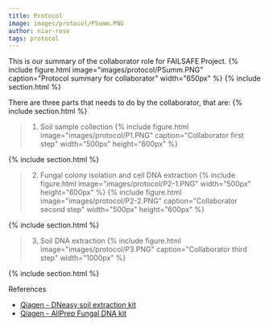 ```yaml
---
title: Protocol
image: images/protocol/PSumm.PNG
author: niar-rose
tags: protocol
---
```


This is our summary of the collaborator role for FAILSAFE Project.
  {%
  include figure.html
  image="images/protocol/PSumm.PNG"
  caption="Protocol summary for collaborator"
  width="650px"
%}
{% include section.html %}

There are three parts that needs to do by the collaborator, that are:
{% include section.html %}

>1. Soil sample collection
  {%
  include figure.html
  image="images/protocol/P1.PNG"
  caption="Collaborator first step"
  width="500px"
  height="600px"
%}

{% include section.html %}

>2. Fungal colony isolation and cell DNA extraction
  {%
  include figure.html
  image="images/protocol/P2-1.PNG"
  width="500px"
  height="600px"
%}
  {%
  include figure.html
  image="images/protocol/P2-2.PNG"
  caption="Collaborator second step"
  width="500px"
  height="600px"
%}

{% include section.html %}

>3. Soil DNA extraction
  {%
  include figure.html
  image="images/protocol/P3.PNG"
  caption="Collaborator third step"
  width="1000px"
%}

{% include section.html %}

References
- [Qiagen - DNeasy soil extraction kit](https://www.qiagen.com/sg/resources/download.aspx?id=5a0517a7-711d-4085-8a28-2bb25fab828a&lang=en)
- [Qiagen - AllPrep Fungal DNA kit](https://www.qiagen.com/hr/resources/download.aspx?id=bf2e6517-b02c-4501-bc4e-e288b5e466d3&lang=en) 
